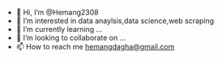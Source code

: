 - 👋 Hi, I’m @Hemang2308
- 👀 I’m interested in data anaylsis,data science,web scraping
- 🌱 I’m currently learning ...
- 💞️ I’m looking to collaborate on ...
- 📫 How to reach me hemangdagha@gmail.com

<!---
Hemang2308/Hemang2308 is a ✨ special ✨ repository because its `README.md` (this file) appears on your GitHub profile.
You can click the Preview link to take a look at your changes.
--->
